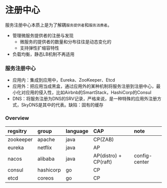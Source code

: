 # 注册中心
服务注册中心本质上是为了解耦`服务提供者`和`服务消费者`。
- 管理微服务提供者的注册与发现
  - 微服务的提供者的数量和分布往往是动态变化的
  - 支持弹性扩缩容特性
- 负载均衡，静态LB机制不再适用

### 服务注册中心
- 应用内：集成到应用中，Eureka、ZooKeeper、Etcd
- 应用外：把应用当成黑盒，通过应用外的某种机制将服务注册到注册中心，最小化对应用的侵入性，比如Airbnb的SmartStack，HashiCorp的Consul
- DNS：将服务注册为DNS的SRV记录，严格来说，是一种特殊的应用外注册方式，SkyDNS是其中的代表。缺陷：固有的缓存

### Overview

| regsitry  | group     | language | CAP                   | note          |
| :-------- | :-------- | :------- | :-------------------- | :------------ |
| zookeeper | apache    | java     | CP(ZAB)               |               |
| eureka    | netflix   | java     | AP                    |               |
| nacos     | alibaba   | java     | AP(distro) + CP(raft) | config-center |
| consul    | hashicorp | go       | CP                    |               |
| etcd      | coreos    | go       | CP                    |               |